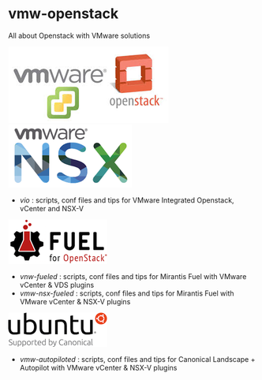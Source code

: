 # vmw-openstack
All about Openstack with VMware solutions

![VIO](docs/vmw%2Bopenstack.jpg)
![NSX](docs/nsx.png)
- *vio* : scripts, conf files and tips for VMware Integrated Openstack, vCenter and NSX-V


![FUEL](docs/fuel.png)
- *vnw-fueled* : scripts, conf files and tips for Mirantis Fuel with VMware vCenter & VDS plugins
- *vmw-nsx-fueled* : scripts, conf files and tips for Mirantis Fuel with VMware vCenter & NSX-V plugins


![UBUNTU](docs/ubuntu.png)
- *vmw-autopiloted* : scripts, conf files and tips for Canonical Landscape + Autopilot with VMware vCenter & NSX-V plugins
